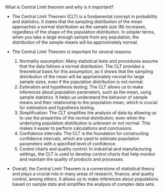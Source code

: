 What is Central Limit theorem and why is it important?

- The Central Limit Theorem (CLT) is a fundamental concept in probability and statistics. It states that the sampling distribution of the mean approaches a normal distribution as the 
  sample size (N) increases, regardless of the shape of the population distribution. In simpler terms, when you take a large enough sample from any population, the distribution of 
  the sample means will be approximately normal.

- The Central Limit Theorem is important for several reasons:
  1. Normality assumption: Many statistical tests and procedures assume that the data follows a normal distribution. The CLT provides a theoretical basis for this assumption, as 
     it shows that the sampling distribution of the mean will be approximately normal for large sample sizes, even if the population distribution is not normal.
  2. Estimation and hypothesis testing: The CLT allows us to make inferences about population parameters, such as the mean, using sample statistics. It helps us understand the 
     behavior of sample means and their relationship to the population mean, which is crucial for estimation and hypothesis testing.
  4. Simplification: The CLT simplifies the analysis of data by allowing us to use the properties of the normal distribution, even when the underlying population 
     distribution is unknown or not normal. This makes it easier to perform calculations and conclusions.
  6. Confidence intervals: The CLT is the foundation for constructing confidence intervals, which are used to estimate population parameters with a specified level of confidence.
  7. Control charts and quality control: In industrial and manufacturing settings, the CLT is used to develop control charts that help monitor and maintain the quality of products and processes.

- Overall, the Central Limit Theorem is a cornerstone of statistical theory and plays a crucial role in many areas of research, finance, and quality control, among others. It allows us 
  to make inferences about populations based on sample data and simplifies the analysis of complex data sets.
